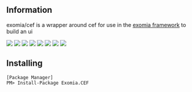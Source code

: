 ## Information

exomia/cef is a wrapper around cef for use in the [exomia framework](https://github.com/exomia/framework "exomia framework") to build an ui 

![](https://img.shields.io/github/issues-pr/exomia/cef.svg)
![](https://img.shields.io/github/issues/exomia/cef.svg)
![](https://img.shields.io/github/last-commit/exomia/cef.svg)
![](https://img.shields.io/github/contributors/exomia/cef.svg)
![](https://img.shields.io/github/commit-activity/y/exomia/cef.svg)
![](https://img.shields.io/github/languages/top/exomia/cef.svg)
![](https://img.shields.io/github/languages/count/exomia/cef.svg)
![](https://img.shields.io/github/license/exomia/cef.svg)

## Installing

```shell
[Package Manager]
PM> Install-Package Exomia.CEF
```
